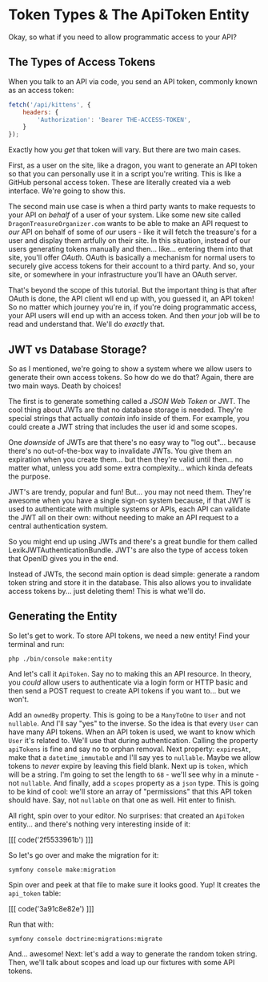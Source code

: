 # Token Types & The ApiToken Entity

Okay, so what if you need to allow programmatic access to your API?

## The Types of Access Tokens

When you talk to an API via code, you send an API token, commonly known as an
access token:

```javascript
fetch('/api/kittens', {
    headers: {
        'Authorization': 'Bearer THE-ACCESS-TOKEN',
    }
});
```

Exactly how you *get* that token will vary. But there are two main cases.

First, as a user on the site, like a dragon, you want to generate an API token so
that you can personally use it in a script you're writing. This is like a GitHub
personal access token. These are literally created via a web interface. We're going
to show this.

The second main use case is when a third party wants to make requests to your API
on *behalf* of a user of your system. Like some new site called
`DragonTreasureOrganizer.com` wants to be able to make an API request to *our*
API on behalf of some of *our* users - like it will fetch the treasure's for a user
and display them artfully on their site. In this situation, instead of our users
generating tokens manually and then... like... entering them into that site, you'll
offer *OAuth*. OAuth is basically a mechanism for normal users to securely give access
tokens for their account to a third party. And so, your site, or somewhere in your
infrastructure you'll have an OAuth server.

That's beyond the scope of this tutorial. But the important thing is that after OAuth
is done, the API client wll end up with, you guessed it, an API token! So no matter
which journey you're in, if you're doing programmatic access, your API users will end
up with an access token. And then *your* job will be to read and understand that.
We'll do *exactly* that.

## JWT vs Database Storage?

So as I mentioned, we're going to show a system where we allow users to generate
their own access tokens. So how do we do that? Again, there are two main ways. Death
by choices!

The first is to generate something called a *JSON Web Token* or JWT. The cool thing
about JWTs are that no database storage is needed. They're special
strings that actually *contain* info inside of them. For example, you
could create a JWT string that includes the user id and some scopes.

One *downside* of JWTs are that there's no easy way to "log out"... because there's
no out-of-the-box way to invalidate JWTs. You give them an expiration when you
create them... but then they're valid until then... no matter what, unless you
add some extra complexity... which kinda defeats the purpose.

JWT's are trendy, popular and fun! But... you may not need them. They're awesome
when you have a single sign-on system because, if that JWT is used to authenticate
with multiple systems or APIs, each API can validate the JWT all on their own:
without needing to make an API request to a central authentication system.

So you might end up using JWTs and there's a great bundle for them called
LexikJWTAuthenticationBundle. JWT's are also the type of access token
that OpenID gives you in the end.

Instead of JWTs, the second main option is dead simple: generate a random token string
and store it in the database. This also allows you to invalidate access tokens by...
just deleting them! This is what we'll do.

## Generating the Entity

So let's get to work. To store API tokens, we need a new entity! Find your terminal
and run:

```terminal
php ./bin/console make:entity
```

And let's call it `ApiToken`. Say no to making this an API resource.
In theory, you *could* allow users to authenticate via a login form or HTTP basic
and then send a POST request to create API tokens if you want to... but we won't.

Add an `ownedBy` property. This is going to be a `ManyToOne` to `User` and
not `nullable`. And I'll say "yes" to the inverse. So the idea is that every `User`
can have many API tokens. When an API token is used, we want to know which `User`
it's related to. We'll use that during authentication. Calling the property
`apiTokens` is fine and say no to orphan removal. Next property: `expiresAt`, make
that a `datetime_immutable` and I'll say yes to `nullable`. Maybe we allow tokens
to *never* expire by leaving this field blank. Next up is `token`, which will be
a string. I'm going to set the length to `68` - we'll see why in a minute - not
`nullable`. And finally, add a `scopes` property as a `json` type. This is
going to be kind of cool: we'll store an array of "permissions" that this API token
should have. Say, not `nullable` on that one as well. Hit enter to finish.

All right, spin over to your editor. No surprises: that created an `ApiToken` entity...
and there's nothing very interesting inside of it:

[[[ code('2f5533961b') ]]]

So let's go over and make the migration for it:

```terminal
symfony console make:migration
```

Spin over and peek at that file to make sure it looks good. Yup! It creates
the `api_token` table:

[[[ code('3a91c8e82e') ]]]

Run that with:

```terminal
symfony console doctrine:migrations:migrate
```

And... awesome! Next: let's add a way to generate the random token string. Then,
we'll talk about scopes and load up our fixtures with some API tokens.
